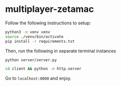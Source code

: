 # multiplayer-zetamac

Follow the following instructions to setup:

```bash
python3 -m venv venv
source ./venv/bin/activate
pip install -r requirements.txt
```

Then, run the following in separate terminal instances

```bash
python server/server.py
```

```bash
cd client && python -m http.server
```

Go to `localhost:8000` and enjoy.